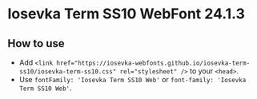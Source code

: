 # Iosevka Term SS10 WebFont 24.1.3

## How to use

- Add `<link href="https://iosevka-webfonts.github.io/iosevka-term-ss10/iosevka-term-ss10.css" rel="stylesheet" />` to your `<head>`.
- Use `fontFamily: 'Iosevka Term SS10 Web'` or `font-family: 'Iosevka Term SS10 Web'`.
